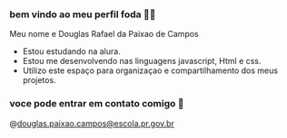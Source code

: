 ### bem vindo ao meu perfil foda 🐯👋

Meu nome e Douglas Rafael da Paixao de Campos

- Estou estudando na alura.
- Estou me desenvolvendo nas linguagens javascript, Html e css.
- Utilizo este espaço para organizaçao e compartilhamento dos meus projetos.

### voce pode entrar em contato comigo 📧

@douglas.paixao.campos@escola.pr.gov.br

